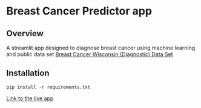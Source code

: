 # Breast Cancer Predictor app

## Overview
A streamlit app designed to diagnose breast cancer using machine learning and public data set [Breast Cancer Wisconsin (Diagnostic) Data Set](https://www.kaggle.com/datasets/uciml/breast-cancer-wisconsin-data)


## Installation

```{python}
pip install -r requirements.txt
```

[Link to the live app](https://breastcancerprediction-cqi1j6yd36.streamlit.app/)